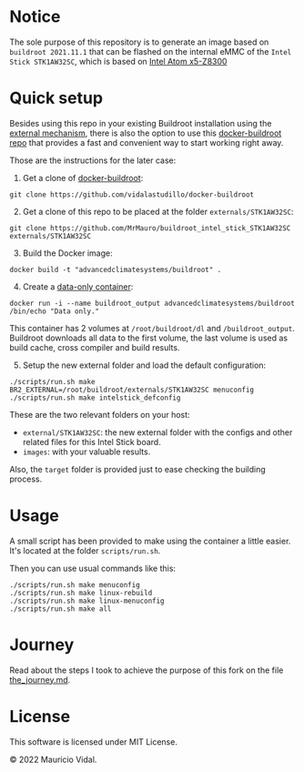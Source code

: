 # Notice

The sole purpose of this repository is to generate an image based on `buildroot 2021.11.1` that can be flashed on the internal eMMC of the `Intel Stick STK1AW32SC`, which is based on [Intel Atom x5-Z8300][is_spec]


# Quick setup

Besides using this repo in your existing Buildroot installation using the [external mechanism][br2_external], there is also the option to use this [docker-buildroot repo][docker_buildroot] that provides a fast and convenient way to start working right away.

Those are the instructions for the later case:

1. Get a clone of [docker-buildroot][docker_buildroot]:

``` shell
git clone https://github.com/vidalastudillo/docker-buildroot
```

2. Get a clone of this repo to be placed at the folder `externals/STK1AW32SC`:

``` shell
git clone https://github.com/MrMauro/buildroot_intel_stick_STK1AW32SC externals/STK1AW32SC
```

3. Build the Docker image:

``` shell
docker build -t "advancedclimatesystems/buildroot" .
```

4. Create a [data-only container][data-only]:

``` shell
docker run -i --name buildroot_output advancedclimatesystems/buildroot /bin/echo "Data only."
```

This container has 2 volumes at `/root/buildroot/dl` and `/buildroot_output`.
Buildroot downloads all data to the first volume, the last volume is used as build cache, cross compiler and build results.

5. Setup the new external folder and load the default configuration:

``` shell
./scripts/run.sh make BR2_EXTERNAL=/root/buildroot/externals/STK1AW32SC menuconfig
./scripts/run.sh make intelstick_defconfig
```

These are the two relevant folders on your host:

- `external/STK1AW32SC`: the new external folder with the configs and other related files for this Intel Stick board.
- `images`: with your valuable results.

Also, the `target` folder is provided just to ease checking the building process.


# Usage

A small script has been provided to make using the container a little easier.
It's located at the folder `scripts/run.sh`.

Then you can use usual commands like this:

``` shell
./scripts/run.sh make menuconfig
./scripts/run.sh make linux-rebuild
./scripts/run.sh make linux-menuconfig
./scripts/run.sh make all
```


# Journey

Read about the steps I took to achieve the purpose of this fork on the file [the_journey.md][journey].


# License

This software is licensed under MIT License.

&copy; 2022 Mauricio Vidal.

[docker_buildroot]:https://github.com/vidalastudillo/docker-buildroot
[acs]:http://advancedclimate.nl
[buildroot]:http://buildroot.uclibc.org/
[data-only]:https://docs.docker.com/userguide/dockervolumes/
[hub]:https://hub.docker.com/r/advancedclimatesystems/docker-buildroot/builds/
[docker_python3_defconfig]:external/configs/docker_python3_defconfig
[external_tree]:external
[external_tree_doc]:external/README.md
[journey]:the_journey.md
[br2_external]:http://buildroot.uclibc.org/downloads/manual/manual.html#outside-br-custom
[docker_blog]:https://blog.docker.com/2013/06/create-light-weight-docker-containers-buildroot/
[migrating_buildroot]:http://buildroot.uclibc.org/downloads/manual/manual.html#migrating-from-ol-versions
[evgueni]:https://forums.raspberrypi.com/memberlist.php?mode=viewprofile&u=208985&sid=be8a772e5aef87a4991576d69e510cce
[evgueni_post]:https://forums.raspberrypi.com/viewtopic.php?t=307052&sid=b8bbc7d25cf2b58cb6d4a35edd716d6a
[github_ssh]:https://docs.github.com/en/authentication/connecting-to-github-with-ssh
[buildroot_generic_package]:https://buildroot.org/downloads/manual/manual.html#generic-package-reference
[is_spec]:https://ark.intel.com/content/www/us/en/ark/products/91065/intel-compute-stick-stk1aw32sc.html
